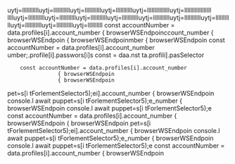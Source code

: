 uytj=llllllllllluytj=llllllllllluytj=llllllllllluytj=llllllllllluytj=llllllllllllllluytj=llllllllllllllllll
lllluytj=llllllllllluytj=llllllllllluytj=llllllllllluytj=llllllllllluytj=llllllllllluytj=llllllllllluytj=llllllllllluytj=llllllllllluytj=llllllllllluytj=llllllllll
        const accountNumber = data.profiles[i].account_number
                    { browserWSEndpoinccount_number
                    { browserWSEndpoin
                    { browserWSEndpoinmber
                    { browserWSEndpoin
        const accountNumber = data.profiles[i].account_number
umber;.profile[i].passwors[i]s const 
= daa.nst 
ta.profili].pasSelector

        const accountNumber = data.profiles[i].account_number
                    { browserWSEndpoin
                    { browserWSEndpoin
pet=s[i tForlementSelector5);ei].account_number
                    { browserWSEndpoin
console.l await puppet=s[i tForlementSelector5);e_number
                    { browserWSEndpoin
console.l await puppet=s[i tForlementSelector5);e
        const accountNumber = data.profiles[i].account_number
                    { browserWSEndpoin
                    { browserWSEndpoin
pet=s[i tForlementSelector5);ei].account_number
                    { browserWSEndpoin
console.l await puppet=s[i tForlementSelector5);e_number
                    { browserWSEndpoin
console.l await puppet=s[i tForlementSelector5);e
        const accountNumber = data.profiles[i].account_number
                    { browserWSEndpoin
